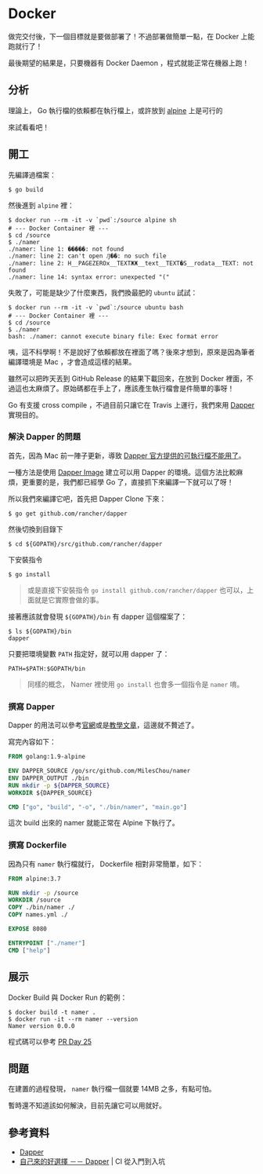 # Docker

做完交付後，下一個目標就是要做部署了！不過部署做簡單一點，在 Docker 上能跑就行了！

最後期望的結果是，只要機器有 Docker Daemon ，程式就能正常在機器上跑！

## 分析

理論上， Go 執行檔的依賴都在執行檔上，或許放到 [alpine](https://hub.docker.com/_/alpine/) 上是可行的

來試看看吧！

## 開工

先編譯過檔案：

```
$ go build
```

然後進到 `alpine` 裡：

```
$ docker run --rm -it -v `pwd`:/source alpine sh
# --- Docker Container 裡 ---
$ cd /source
$ ./namer
./namer: line 1: �����: not found
./namer: line 2: can't open Ԓ��: no such file
./namer: line 2: H__PAGEZEROx__TEXTЖЖ__text__TEXT�S__rodata__TEXT: not found
./namer: line 14: syntax error: unexpected "("
```

失敗了，可能是缺少了什麼東西，我們換最肥的 `ubuntu` 試試：

```
$ docker run --rm -it -v `pwd`:/source ubuntu bash
# --- Docker Container 裡 ---
$ cd /source
$ ./namer 
bash: ./namer: cannot execute binary file: Exec format error
```

咦，這不科學啊！不是說好了依賴都放在裡面了嗎？後來才想到，原來是因為筆者編譯環境是 Mac ，才會造成這樣的結果。

雖然可以把昨天丟到 GitHub Release 的結果下載回來，在放到 Docker 裡面，不過這也太麻煩了。原始碼都在手上了，應該產生執行檔會是件簡單的事呀！

Go 有支援 cross compile ，不過目前只讓它在 Travis 上運行，我們來用 [Dapper][] 實現目的。

### 解決 Dapper 的問題

首先，因為 Mac 前一陣子更新，導致 [Dapper 官方提供的可執行檔不能用了](https://github.com/rancher/dapper/issues/47)。

一種方法是使用 [Dapper Image](https://hub.docker.com/r/rancher/dapper/) 建立可以用 Dapper 的環境。這個方法比較麻煩，更重要的是，我們都已經學 Go 了，直接抓下來編譯一下就可以了呀！

所以我們來編譯它吧，首先把 Dapper Clone 下來：

```
$ go get github.com/rancher/dapper
``` 

然後切換到目錄下

```
$ cd ${GOPATH}/src/github.com/rancher/dapper
```

下安裝指令

```
$ go install
```

> 或是直接下安裝指令 `go install github.com/rancher/dapper` 也可以，上面就是它實際會做的事。

接著應該就會發現 `${GOPATH}/bin` 有 dapper 這個檔案了：

```
$ ls ${GOPATH}/bin
dapper
```

只要把環境變數 `PATH` 指定好，就可以用 dapper 了：

```
PATH=$PATH:$GOPATH/bin
```

> 同樣的概念， Namer 裡使用 `go install` 也會多一個指令是 `namer` 唷。

### 撰寫 Dapper

Dapper 的用法可以參考[官網][Dapper]或是[教學文章][自己來的好選擇 －－ Dapper]，這邊就不贅述了。

寫完內容如下：

```dockerfile
FROM golang:1.9-alpine

ENV DAPPER_SOURCE /go/src/github.com/MilesChou/namer
ENV DAPPER_OUTPUT ./bin
RUN mkdir -p ${DAPPER_SOURCE}
WORKDIR ${DAPPER_SOURCE}

CMD ["go", "build", "-o", "./bin/namer", "main.go"]
```

這次 build 出來的 namer 就能正常在 Alpine 下執行了。

### 撰寫 Dockerfile

因為只有 `namer` 執行檔就行， Dockerfile 相對非常簡單，如下：

```dockerfile
FROM alpine:3.7

RUN mkdir -p /source
WORKDIR /source
COPY ./bin/namer ./
COPY names.yml ./

EXPOSE 8080

ENTRYPOINT ["./namer"]
CMD ["help"]
```

## 展示

Docker Build 與 Docker Run 的範例：

```
$ docker build -t namer .
$ docker run -it --rm namer --version
Namer version 0.0.0
```

程式碼可以參考 [PR Day 25](https://github.com/MilesChou/namer/pull/11)

## 問題

在建置的過程發現， `namer` 執行檔一個就要 14MB 之多，有點可怕。

暫時還不知道該如何解決，目前先讓它可以用就好。

## 參考資料

* [Dapper][]
* [自己來的好選擇 －－ Dapper][] | CI 從入門到入坑

[Dapper]: https://github.com/rancher/dapper
[自己來的好選擇 －－ Dapper]: https://ithelp.ithome.com.tw/articles/10187177
